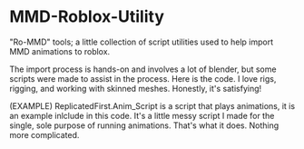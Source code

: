 # MMD-Roblox-Utility

"Ro-MMD" tools; a little collection of script utilities used to help import MMD animations to roblox.

The import process is hands-on and involves a lot of blender, but some scripts were made to assist in the process. Here is the code. I love rigs, rigging, and working with skinned meshes. Honestly, it's satisfying!

(EXAMPLE) ReplicatedFirst.Anim_Script is a script that plays animations, it is an example inlclude in this code. It's a little messy script I made for the single, sole purpose of running animations. That's what it does. Nothing more complicated.


